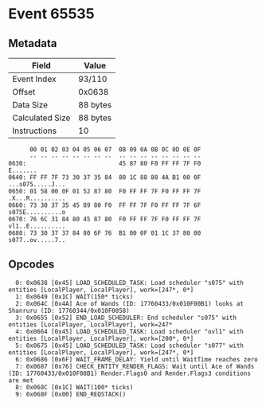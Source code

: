 # Event 65535

## Metadata

| Field           | Value    |
|-----------------|----------|
| Event Index     | 93/110   |
| Offset          | 0x0638   |
| Data Size       | 88 bytes |
| Calculated Size | 88 bytes |
| Instructions    | 10       |

```
      00 01 02 03 04 05 06 07  08 09 0A 0B 0C 0D 0E 0F
      -- -- -- -- -- -- -- --  -- -- -- -- -- -- -- --
0630:                          45 87 80 F0 FF FF 7F F0          E.......
0640: FF FF 7F 73 30 37 35 84  80 1C 88 80 4A B1 00 0F  ...s075.....J...
0650: 01 58 00 0F 01 52 87 80  F0 FF FF 7F F0 FF FF 7F  .X...R..........
0660: 73 30 37 35 45 89 80 F0  FF FF 7F F0 FF FF 7F 6F  s075E..........o
0670: 76 6C 31 84 80 45 87 80  F0 FF FF 7F F0 FF FF 7F  vl1..E..........
0680: 73 30 37 37 84 80 6F 76  B1 00 0F 01 1C 37 80 00  s077..ov.....7..
```

## Opcodes

```
  0: 0x0638 [0x45] LOAD_SCHEDULED_TASK: Load scheduler "s075" with entities [LocalPlayer, LocalPlayer], work=[247*, 0*]
  1: 0x0649 [0x1C] WAIT(150* ticks)
  2: 0x064C [0x4A] Ace of Wands (ID: 17760433/0x010F00B1) looks at Shanruru (ID: 17760344/0x010F0058)
  3: 0x0655 [0x52] END_LOAD_SCHEDULER: End scheduler "s075" with entities [LocalPlayer, LocalPlayer], work=247*
  4: 0x0664 [0x45] LOAD_SCHEDULED_TASK: Load scheduler "ovl1" with entities [LocalPlayer, LocalPlayer], work=[200*, 0*]
  5: 0x0675 [0x45] LOAD_SCHEDULED_TASK: Load scheduler "s077" with entities [LocalPlayer, LocalPlayer], work=[247*, 0*]
  6: 0x0686 [0x6F] WAIT_FRAME_DELAY: Yield until WaitTime reaches zero
  7: 0x0687 [0x76] CHECK_ENTITY_RENDER_FLAGS: Wait until Ace of Wands (ID: 17760433/0x010F00B1) Render.Flags0 and Render.Flags3 conditions are met
  8: 0x068C [0x1C] WAIT(100* ticks)
  9: 0x068F [0x00] END_REQSTACK()
```
